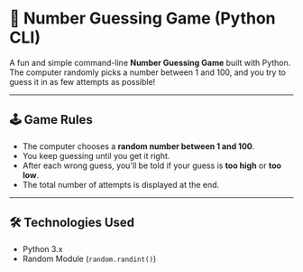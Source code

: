 # 🎯 Number Guessing Game (Python CLI)

A fun and simple command-line **Number Guessing Game** built with Python. The computer randomly picks a number between 1 and 100, and you try to guess it in as few attempts as possible!

---

## 🕹️ Game Rules

- The computer chooses a **random number between 1 and 100**.
- You keep guessing until you get it right.
- After each wrong guess, you'll be told if your guess is **too high** or **too low**.
- The total number of attempts is displayed at the end.

---

## 🛠️ Technologies Used

- Python 3.x
- Random Module (`random.randint()`)


